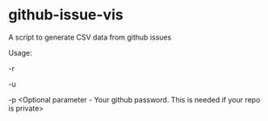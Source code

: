 github-issue-vis
================

A script to generate CSV data from github issues

Usage:

-r <The name of your github repo>

-u <Your user name in github>

-p <Optional parameter - Your github password. This is needed if your repo is private>
